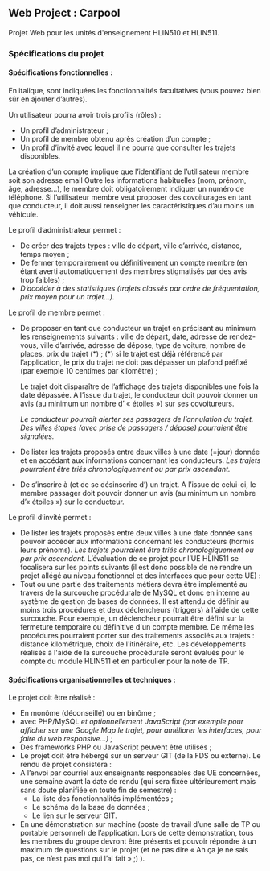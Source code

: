 ## Web Project : Carpool

Projet Web pour les unités d'enseignement HLIN510 et HLIN511.

### Spécifications du projet

#### Spécifications fonctionnelles :
En italique, sont indiquées les fonctionnalités facultatives (vous pouvez bien sûr en ajouter d’autres).

Un utilisateur pourra avoir trois profils (rôles) :
* Un profil d’administrateur ;
* Un profil de membre obtenu après création d’un compte ;
* Un profil d’invité avec lequel il ne pourra que consulter les trajets disponibles.

La création d’un compte implique que l’identifiant de l’utilisateur membre soit son adresse email
Outre les informations habituelles (nom, prénom, âge, adresse...), le membre doit obligatoirement
indiquer un numéro de téléphone. Si l’utilisateur membre veut proposer des covoiturages en tant que
conducteur, il doit aussi renseigner les caractéristiques d’au moins un véhicule.

Le profil d’administrateur permet :
* De créer des trajets types : ville de départ, ville d’arrivée, distance, temps moyen ;
* De fermer temporairement ou définitivement un compte membre (en étant averti
automatiquement des membres stigmatisés par des avis trop faibles) ;
* _D’accéder à des statistiques (trajets classés par ordre de fréquentation, prix moyen pour un
trajet...)._

Le profil de membre permet :
* De proposer en tant que conducteur un trajet en précisant au minimum les renseignements
suivants : ville de départ, date, adresse de rendez-vous, ville d’arrivée, adresse de dépose,
type de voiture, nombre de places, prix du trajet (\*) ;
(\*) si le trajet est déjà référencé par l’application, le prix du trajet ne doit pas dépasser un
plafond préfixé (par exemple 10 centimes par kilomètre) ;

    Le trajet doit disparaître de l’affichage des trajets disponibles une fois la date dépassée.
A l’issue du trajet, le conducteur doit pouvoir donner un avis (au minimum un nombre
d’ « étoiles ») sur ses covoitureurs.

    _Le conducteur pourrait alerter ses passagers de l’annulation du trajet.
Des villes étapes (avec prise de passagers / dépose) pourraient être signalées._
* De lister les trajets proposés entre deux villes à une date (=jour) donnée et en accédant aux
informations concernant les conducteurs.
_Les trajets pourraient être triés chronologiquement ou par prix ascendant._
* De s’inscrire à (et de se désinscrire d’) un trajet.
A l’issue de celui-ci, le membre passager doit pouvoir donner un avis (au minimum un
nombre d’« étoiles ») sur le conducteur.

Le profil d’invité permet :
* De lister les trajets proposés entre deux villes à une date donnée sans pouvoir accéder aux
informations concernant les conducteurs (hormis leurs prénoms).
_Les trajets pourraient être triés chronologiquement ou par prix ascendant._
L’évaluation de ce projet pour l’UE HLIN511 se focalisera sur les points suivants (il est donc possible de
ne rendre un projet allégé au niveau fonctionnel et des interfaces que pour cette UE) :
* Tout ou une partie des traitements métiers devra être implémenté au travers de la surcouche
procédurale de MySQL et donc en interne au système de gestion de bases de données. Il est
attendu de définir au moins trois procédures et deux déclencheurs (triggers) à l'aide de cette
surcouche. Pour exemple, un déclencheur pourrait être défini sur la fermeture temporaire ou
définitive d'un compte membre. De même les procédures pourraient porter sur des
traitements associés aux trajets : distance kilométrique, choix de l'itinéraire, etc.
Les développements réalisés à l'aide de la surcouche procédurale seront évalués pour le
compte du module HLIN511 et en particulier pour la note de TP.

#### Spécifications organisationnelles et techniques :
Le projet doit être réalisé :
* En monôme (déconseillé) ou en binôme ;
* avec PHP/MySQL _et optionnellement JavaScript (par exemple pour afficher sur une Google
Map le trajet, pour améliorer les interfaces, pour faire du web responsive...) ;_
* Des frameworks PHP ou JavaScript peuvent être utilisés ;
* Le projet doit être hébergé sur un serveur GIT (de la FDS ou externe).
Le rendu de projet consistera :
* A l’envoi par courriel aux enseignants responsables des UE concernées, une semaine avant la
date de rendu (qui sera fixée ultérieurement mais sans doute planifiée en toute fin de
semestre) :
    * La liste des fonctionnalités implémentées ;
    * Le schéma de la base de données ;
    * Le lien sur le serveur GIT.
* En une démonstration sur machine (poste de travail d’une salle de TP ou portable personnel)
de l’application. Lors de cette démonstration, tous les membres du groupe devront être
présents et pouvoir répondre à un maximum de questions sur le projet (et ne pas dire « Ah ça
je ne sais pas, ce n’est pas moi qui l’ai fait » ;) ).
